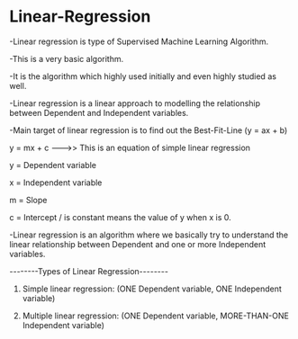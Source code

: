 # Linear-Regression

-Linear regression is type of Supervised Machine Learning Algorithm.

-This is a very basic algorithm.

-It is the algorithm which highly used initially and even highly studied as well.

-Linear regression is a linear approach to modelling the relationship between Dependent and Independent variables.

-Main target of linear regression is to find out the Best-Fit-Line (y = ax + b)

  y = mx + c  --->>  This is an equation of simple linear regression

  y = Dependent variable

  x = Independent variable

  m = Slope

  c = Intercept / is constant means the value of y when x is 0.

-Linear regression is an algorithm where we basically try to understand the linear relationship between Dependent and one or more Independent variables.



--------Types of Linear Regression--------

1. Simple linear regression: (ONE Dependent variable, ONE Independent variable)

2.  Multiple linear regression: (ONE Dependent variable, MORE-THAN-ONE Independent variable)

